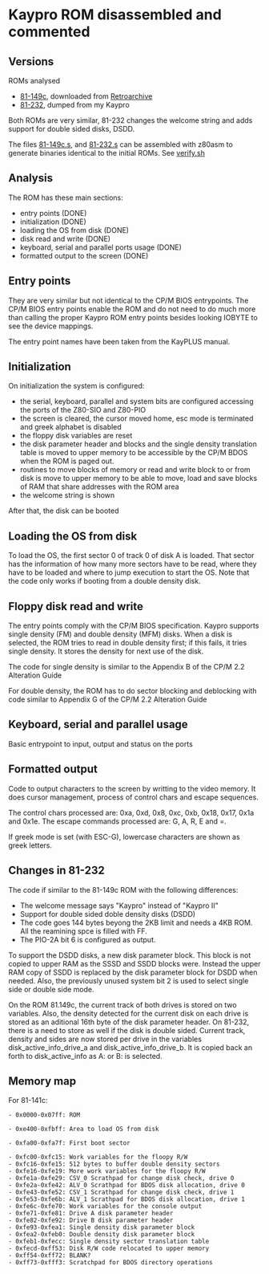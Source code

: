 # Kaypro ROM disassembled and commented

## Versions

ROMs analysed
- [81-149c](81-149c.s), downloaded from [Retroarchive](http://www.retroarchive.org/maslin/disks/roms/index.html)
- [81-232](81-232.s), dumped from my Kaypro

Both ROMs are very similar, 81-232 changes the welcome string and adds support for double sided disks, DSDD.

The files [81-149c.s](rom/81-149c.s), and [81-232.s](81-232.s) can be assembled with z80asm to generate binaries identical to the initial ROMs. See [verify.sh](verify.sh)

## Analysis

The ROM has these main sections:
- entry points (DONE)
- initialization (DONE)
- loading the OS from disk (DONE)
- disk read and write (DONE)
- keyboard, serial and parallel ports usage (DONE)
- formatted output to the screen (DONE)

## Entry points

They are very similar but not identical to the CP/M BIOS entrypoints. The CP/M BIOS
entry points enable the ROM and do not need to do much more than calling the proper Kaypro ROM
entry points besides looking IOBYTE to see the device mappings.

The entry point names have been taken from the KayPLUS manual.

## Initialization

On initialization the system is configured:
- the serial, keyboard, parallel and system bits are configured accessing
the ports of the Z80-SIO and Z80-PIO
- the screen is cleared, the cursor moved home, esc mode is terminated and greek alphabet is disabled
- the floppy disk variables are reset
- the disk parameter header and blocks and the single density translation table is moved to upper memory to be accessible by the CP/M BDOS when the ROM is paged out.
- routines to move blocks of memory or read and write block to or from disk is move to upper memory to be able to move, load and save blocks of RAM that share addresses with the ROM area 
- the welcome string is shown

After that, the disk can be booted

## Loading the OS from disk

To load the OS, the first sector 0 of track 0 of disk A is loaded. That sector has the
information of how many more sectors have to be read, where they have to be loaded and where to jump execution to start the OS.
Note that the code only works if booting from a double density
disk.

## Floppy disk read and write

The entry points comply with the CP/M BIOS specification. Kaypro supports single
density (FM) and double density (MFM) disks. When a disk is selected, the ROM tries to
read in double density first; if this fails, it tries single density. It stores the
density for next use of the disk.

The code for single density is similar to the Appendix B of the CP/M 2.2 Alteration Guide

For double density, the ROM has to do sector blocking and deblocking with code similar to Appendix G of the CP/M 2.2 Alteration Guide

## Keyboard, serial and parallel usage

Basic entrypoint to input, output and status on the ports

## Formatted output

Code to output characters to the screen by writting to the video memory.
It does cursor management, process of control chars and escape sequences.

The control chars processed are: 0xa, 0xd, 0x8, 0xc, 0xb, 0x18, 0x17, 0x1a and 0x1e.
The escape commands processed are: G, A, R, E and =.

If greek mode is set (with ESC-G), lowercase characters are shown as greek letters.

## Changes in 81-232

The code if similar to the 81-149c ROM with the following differences:
- The welcome message says "Kaypro" instead of "Kaypro II"
- Support for double sided doble density disks (DSDD)
- The code goes 144 bytes beyong the 2KB limit and needs a 4KB ROM. All the reamining spce is filled with FF.
- The PIO-2A bit 6 is configured as output.

To support the DSDD disks, a new disk parameter block. This
block is not copied to upper RAM as the SSSD and SSDD blocks were.
Instead the upper RAM copy of SSDD is replaced by the disk
parameter block for DSDD when needed. Also, the previously unused
system bit 2 is used to select single side or double side mode.

On the ROM 81.149c, the current track of both drives is stored
on two variables. Also, the density detected for the current disk
on each drive is stored as an aditional 16th byte of the disk
parameter header. On 81-232, there is a need to store as well if
the disk is double sided. Current track, density and sides are now
stored per drive in the variables disk_active_info_drive_a and
disk_active_info_drive_b. It is copied back an forth to
disk_active_info as A: or B: is selected. 


## Memory map

For 81-141c:
```
- 0x0000-0x07ff: ROM

- 0xe400-0xfbff: Area to load OS from disk

- 0xfa00-0xfa7f: First boot sector

- 0xfc00-0xfc15: Work variables for the floopy R/W
- 0xfc16-0xfe15: 512 bytes to buffer double density sectors
- 0xfe16-0xfe19: More work variables for the floopy R/W
- 0xfe1a-0xfe29: CSV_0 Scrathpad for change disk check, drive 0
- 0xfe2a-0xfe42: ALV_0 Scrathpad for BDOS disk allocation, drive 0
- 0xfe43-0xfe52: CSV_1 Scrathpad for change disk check, drive 1
- 0xfe53-0xfe6b: ALV_1 Scrathpad for BDOS disk allocation, drive 1
- 0xfe6c-0xfe70: Work variables for the console output
- 0xfe71-0xfe81: Drive A disk parameter header
- 0xfe82-0xfe92: Drive B disk parameter header
- 0xfe93-0xfea1: Single density disk parameter block 
- 0xfea2-0xfeb0: Double density disk parameter block 
- 0xfeb1-0xfecc: Single density sector translation table
- 0xfecd-0xff53: Disk R/W code relocated to upper memory
- 0xff54-0xff72: BLANK?
- 0xff73-0xfff3: Scratchpad for BDOS directory operations
```


